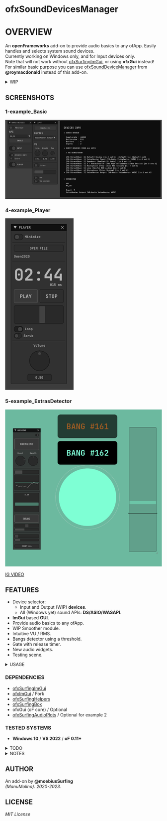 # ofxSoundDevicesManager

# OVERVIEW
An **openFrameworks** add-on to provide audio basics to any ofApp. Easily handles and selects system sound devices.  
Currently working on Windows only, and for Input devices only.  
Note that will not work without [ofxSurfingImGui](https://github.com/moebiussurfing/ofxSurfingImGui), or using **ofxGui** instead! For similar basic purpose you can use [ofxSoundDeviceManager](https://github.com/roymacdonald/ofxSoundDeviceManager) from **@roymacdonald** instead of this add-on.
 
<details>
<summary>WIP</summary>

- ONLY MS WINDOWS YET. SHOULD ADD macOS / MAYBE LINUX APIs ENGINES.
- NOW I'AM USING THE MS DIRECTSHOW API. ASIO OR WASAPI HAS NOT BEEN TESTED BUT SHOULD WORK.
- CURRENTLY USING ONLY INPUT YET. INTENDED TO BE USED MAINLY ON AN AUDIO ANALYZER.
- DEVICES OUTPUT SELECTOR SEEMS NOT WORKING YET. USES THE DEFAULT DEVICE.
- SOUND FILE PLAYER GOES THROUGH THE DEFAULT OUTPUT. BUT IT´S FEEDING THE DETECTOR ENGINE FINE.
- COMPATIBLE WITH ofxSurfingAudioPlots FOR STYLED WAVEFORM PLOT.
</details>

## SCREENSHOTS

### 1-example_Basic
![](/1-example_Basic/Capture.PNG)  

### 4-example_Player
![](/4-example_Player/Capture.PNG)  

### 5-example_ExtrasDetector
![](/5-example_ExtrasDetector/Capture.PNG)  

[IG VIDEO](https://www.instagram.com/reel/Cn22iKeDfV-/?utm_source=ig_web_copy_link)  

## FEATURES
- Device selector: 
	- Input and Output (WIP) **devices**.
	- All (Windows yet) sound APIs: **DS/ASIO/WASAPI**. 
- **ImGui** based **GUI**.
- Provide audio basics to any ofApp.
- WIP Smoother module.
- Intuitive VU / RMS.
- Bangs detector using a threshold.
- Gate with release timer.
- New audio widgets.
- Testing scene.

<details>
<summary>USAGE</summary>
 
### ofApp.h
```.cpp
#include "ofxSoundDevicesManager.h"

ofxSoundDevicesManager audioDevices;
```

### ofApp.cpp
```.cpp
void ofApp::setup(){
	audioDevices.setup(44100, 512); // Set samplerate and buffer size
}

void ofApp::draw(){
	audioDevices.drawGui();
}

void ofApp::audioIn(ofSoundBuffer& input) {
	audioDevices.audioIn(input);
}
```
</details>

### DEPENDENCIES
* [ofxSurfingImGui](https://github.com/moebiussurfing/ofxSurfingImGui)
* [ofxImGui](https://github.com/Daandelange/ofxImGui/) / Fork
* [ofxSurfingHelpers](https://github.com/moebiussurfing/ofxSurfingHelpers)
* [ofxSurfingBox](https://github.com/moebiussurfing/ofxSurfingBox)
* ofxGui (oF core) / Optional
* [ofxSurfingAudioPlots](https://github.com/moebiussurfing/ofxSurfingAudioPlots/) / Optional for example 2

### TESTED SYSTEMS
- **Windows 10** / **VS 2022** / **oF 0.11+**

<details>
<summary>TODO</summary>

* Make it https://github.com/roymacdonald/ofxSoundObjects compatible. (?)
* Merge some stuff from [ofxSoundDeviceManager](https://github.com/roymacdonald/ofxSoundDeviceManager) from **@roymacdonald**. (?)
* Test and make it macOS-compatible.
* Improve settings using Port names instead of Port Numbers.
</details>

<details>
<summary>NOTES</summary>

* Would crash when hot-changing the sound API **DS/ASIO/WASAPI**, but should wake up and reload fine the settings after restarting the app or by hardcoding devices. 
</details>

## AUTHOR
An add-on by **@moebiusSurfing**  
*(ManuMolina). 2020-2023.*

## LICENSE
*MIT License*
